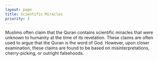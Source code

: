 ```yaml
---
layout: page
title: Scientific Miracles
priority: 3
---
```


Muslims often claim that the Quran contains scientific miracles that were unknown to humanity at the time of its revelation. These claims are often used to argue that the Quran is the word of God. However, upon closer examination, these claims are found to be based on misinterpretations, cherry-picking, or outright falsehoods.
